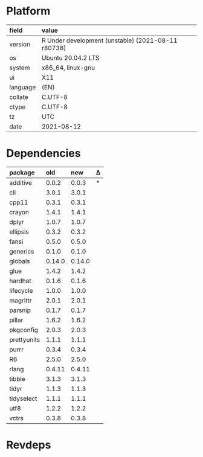 # Platform

|field    |value                                              |
|:--------|:--------------------------------------------------|
|version  |R Under development (unstable) (2021-08-11 r80738) |
|os       |Ubuntu 20.04.2 LTS                                 |
|system   |x86_64, linux-gnu                                  |
|ui       |X11                                                |
|language |(EN)                                               |
|collate  |C.UTF-8                                            |
|ctype    |C.UTF-8                                            |
|tz       |UTC                                                |
|date     |2021-08-12                                         |

# Dependencies

|package     |old    |new    |Δ  |
|:-----------|:------|:------|:--|
|additive    |0.0.2  |0.0.3  |*  |
|cli         |3.0.1  |3.0.1  |   |
|cpp11       |0.3.1  |0.3.1  |   |
|crayon      |1.4.1  |1.4.1  |   |
|dplyr       |1.0.7  |1.0.7  |   |
|ellipsis    |0.3.2  |0.3.2  |   |
|fansi       |0.5.0  |0.5.0  |   |
|generics    |0.1.0  |0.1.0  |   |
|globals     |0.14.0 |0.14.0 |   |
|glue        |1.4.2  |1.4.2  |   |
|hardhat     |0.1.6  |0.1.6  |   |
|lifecycle   |1.0.0  |1.0.0  |   |
|magrittr    |2.0.1  |2.0.1  |   |
|parsnip     |0.1.7  |0.1.7  |   |
|pillar      |1.6.2  |1.6.2  |   |
|pkgconfig   |2.0.3  |2.0.3  |   |
|prettyunits |1.1.1  |1.1.1  |   |
|purrr       |0.3.4  |0.3.4  |   |
|R6          |2.5.0  |2.5.0  |   |
|rlang       |0.4.11 |0.4.11 |   |
|tibble      |3.1.3  |3.1.3  |   |
|tidyr       |1.1.3  |1.1.3  |   |
|tidyselect  |1.1.1  |1.1.1  |   |
|utf8        |1.2.2  |1.2.2  |   |
|vctrs       |0.3.8  |0.3.8  |   |

# Revdeps

